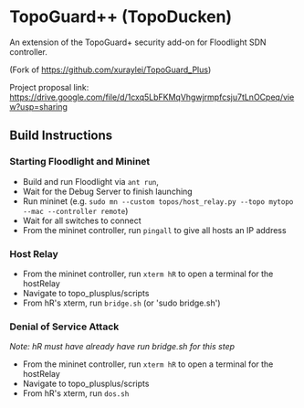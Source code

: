 # TopoGuard++ (TopoDucken)

An extension of the TopoGuard+ security add-on for Floodlight SDN controller.

(Fork of https://github.com/xuraylei/TopoGuard_Plus)

Project proposal link: https://drive.google.com/file/d/1cxq5LbFKMqVhgwjrmpfcsju7tLnOCpeq/view?usp=sharing


## Build Instructions

### Starting Floodlight and Mininet

- Build and run Floodlight via ```ant run```, 
- Wait for the Debug Server to finish launching
- Run mininet (e.g. ```sudo mn --custom topos/host_relay.py --topo mytopo --mac --controller remote```)
- Wait for all switches to connect
- From the mininet controller, run ```pingall``` to give all hosts an IP address

### Host Relay
- From the mininet controller, run ```xterm hR``` to open a terminal for the hostRelay
- Navigate to topo_plusplus/scripts
- From hR's xterm, run ```bridge.sh``` (or 'sudo bridge.sh')

### Denial of Service Attack
*Note: hR must have already have run bridge.sh for this step*
- From the mininet controller, run ```xterm hR``` to open a terminal for the hostRelay
- Navigate to topo_plusplus/scripts
- From hR's xterm, run ```dos.sh```
